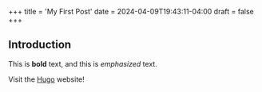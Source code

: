 +++
title = 'My First Post'
date = 2024-04-09T19:43:11-04:00
draft = false
+++

## Introduction

This is **bold** text, and this is *emphasized* text.

Visit the [Hugo](https://gohugo.io) website!
